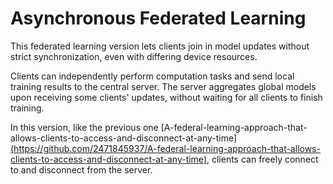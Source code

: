 # Asynchronous Federated Learning
This federated learning version lets clients join in model updates without strict synchronization, even with differing device resources. 

Clients can independently perform computation tasks and send local training results to the central server. The server aggregates global models upon receiving some clients' updates, without waiting for all clients to finish training.

In this version, like the previous one [A-federal-learning-approach-that-allows-clients-to-access-and-disconnect-at-any-time][(https://github.com/2471845937/A-federal-learning-approach-that-allows-clients-to-access-and-disconnect-at-any-time)](https://github.com/2471845937/A-federal-learning-approach-that-allows-clients-to-access-and-disconnect-at-any-time), clients can freely connect to and disconnect from the server.
